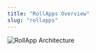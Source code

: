 ```yaml
---
title: "RollApps Overview"
slug: "rollapps"
---
```


![RollApp Architecture](/img/rollapp-overview.svg)
